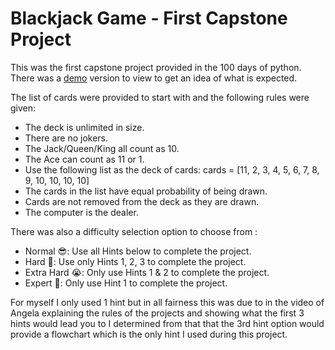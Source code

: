 # Blackjack Game - First Capstone Project

This was the first capstone project provided in the 100 days of python. There was a [demo](https://appbrewery.github.io/python-day11-demo/) version to view to get an idea of what is expected.

The list of cards were provided to start with and the following rules were given:

- The deck is unlimited in size.
- There are no jokers.
- The Jack/Queen/King all count as 10.
- The Ace can count as 11 or 1.
- Use the following list as the deck of cards: cards = [11, 2, 3, 4, 5, 6, 7, 8, 9, 10, 10, 10, 10]
- The cards in the list have equal probability of being drawn.
- Cards are not removed from the deck as they are drawn.
- The computer is the dealer.

There was also a difficulty selection option to choose from :

- Normal 😎: Use all Hints below to complete the project.
- Hard 🤔: Use only Hints 1, 2, 3 to complete the project.
- Extra Hard 😭: Only use Hints 1 & 2 to complete the project.
- Expert 🤯: Only use Hint 1 to complete the project.

For myself I only used 1 hint but in all fairness this was due to in the video of Angela explaining the rules of the projects and showing what the first 3 hints would lead you to I determined from that that the 3rd hint option would provide a flowchart which is the only hint I used during this project.

